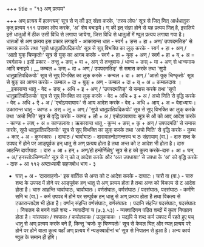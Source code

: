 +++
title = "१३ अण् प्रत्यय"

+++
अण् प्रत्यय में हलन्त्यम्' सूत्र से ण् की इत् संज्ञा करके, 'तस्य लोपः' सूत्र से
जित् णित् आर्धधातुक कृत् प्रत्यय
१११
उसका लोप करके, 'अ' शेष बचाइये। ण् की इत् संज्ञा होने से यह प्रत्यय णित् है, इसलिये इसे धातुओं में ठीक उसी विधि से लगाया जायेगा, जिस विधि से धातुओं में ण्वुल प्रत्यय लगाया गया है। धातओं से अण प्रत्यय इस प्रकार लगाइये -
आकारान्त धात - स्वर्ग + ङस + हा + अण/ उपपदमतिङ' से समास करके तथा 'सुपो धातुप्रातिपदिकयोः' सूत्र से सुप् विभक्ति का लुक् करके - स्वर्ग + हा + अण् / 'आतो युक् चिण्कृतोः' सूत्र से युक् का आगम करके - स्वर्ग + हा + युक् + अण् / स्वर्ग + हा + य् + अ = स्वर्गहायः। इसी प्रकार - तन्तु + ङस् + वा +, अण् से तन्तुवायः / धान्य + ङस् + मा + अण् से धान्यमायः आदि बनाइये।
__ कम्बल + ङस् + दा + अण् / उपपदमतिङ्' से समास करके तथा 'सुपो धातुप्रातिपदिकयोः' सूत्र से सुप् विभक्ति का लुक् करके - कम्बल + दा + अण् / 'आतो युक् चिण्कृतोः' सूत्र से युक् का आगम करके - कम्बल + दा + युक् + अण् - कम्बल + दा + य् + अ = कम्बलदायः ।
__इकारान्त धातु - वेद + ङस् + अधि + इ + अण् / 'उपपदमतिङ्' से समास करके तथा 'सुपो धातुप्रातिपदिकयोः' सूत्र से सुप् विभक्ति का लुक् करके - वेद + अधि + इ + अ / अचो णिति से वृद्धि करके - वेद + अधि + ऐ + अ / 'एचोऽयवायावः' से आय आदेश करके - वेद + अधि + आय् + अ = वेदाध्यायः।
उकारान्त धातु - काण्ड + डस् + लू + अण् / 'सुपो धातुप्रातिपदिकयोः' सूत्र से सुप् विभक्ति का लुक् करके तथा 'अचो णिति' सूत्र से वृद्धि करके - काण्ड + लौ + अ / एचोऽयवायावः सूत्र से औ को आव् आदेश करके - काण्ड + लाव् + अ = काण्डलावः।
ऋकारान्त धातु - कुम्भ + ङस् + कृ + अण् / उपपदमति' से समास करके, सुपो धातुप्रातिपदिकयोः' सूत्र से सुप् विभक्ति का लुक् करके तथा 'अचो णिति' से वृद्धि करके - कुम्भ + कार् + अ - कुम्भकारः ।
दाघाटः / चार्वाघाटः -
दारावाहनोऽणन्तस्य च टः संज्ञायाम् (वा.) - दारु शब्द के उपपद में होने पर आङ्पूर्वक हन् धातु से अण् प्रत्यय होता है तथा अन्त को ट आदेश भी होता है।
दारु आहन्ति दार्वाघाटः । दारु + आ + हन् + अण्/हो हन्तेर्णिन्नेषु' सूत्र से ह को कुत्व करके-दारु + आ + घन् + अ/'हनस्तोऽचिण्णलोः' सूत्र से न् को त् आदेश करके और 'अत उपधायाः' से उपधा के 'अ' को वृद्धि करके - दारु + आ
११२
अष्टाध्यायी सहजबोध भाग - ३
+ घात् + अ - ‘दारावाहनो-' इस वार्तिक से अन्त को ट आदेश करके - दाघाटः।
चारौ वा (वा.) - चारु शब्द के उपपद में होने पर आङ्पूर्वक हन् धातु से अण् प्रत्यय होता है तथा अन्त को विकल्प से ट आदेश होता है।
चारु आहन्ति चार्वाघाटः, चार्वाघातः। वर्णसंघातः, वर्णसंघाटः / पदसंघातः, पदसंघाटः -
कर्मणि समि च (वा.) - कर्म उपपद में होने पर सम्पूर्वक हन् धातु से अण् प्रत्यय होता है तथा विकल्प से टकारान्तादेश भी होता है।
वर्णान् संहन्ति वर्णसंघाटः, वर्णसंघातः । पदानि संहन्ति पदसंघाटः, पदसंघातः । निपातन से बनने वाले शब्द -
न्यवादीनां च (७.३.५३) - न्यक्वादिगण पठित शब्दों में कुत्व निपातन होता है। मांसपाकः / श्वपाकः / कपोतपाकः / उलूकपाकः ।
यद्यपि ये शब्द कर्म उपपद में रहते हुए पच् धातु से अण् प्रत्यय करके बने हैं, किन्तु 'चजोः कु घिण्ण्यतोः' सूत्र से केवल घित् और ण्यत् प्रत्यय परे होने पर होने वाला कुत्व यहाँ अण् प्रत्यय में न्यङ्क्वादीनां च' सूत्र से निपातन से हुआ है।
अन्य कार्य ण्वुल के समान ही होंगे।